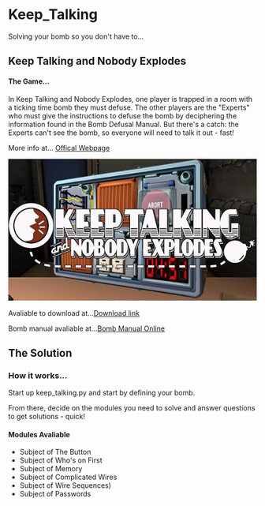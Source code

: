 # Keep_Talking
Solving your bomb so you don't have to...



## Keep Talking and Nobody Explodes
#### The Game...
In Keep Talking and Nobody Explodes, one player is trapped in a room with a ticking time bomb they must defuse. The other players are the "Experts" who must give the instructions to defuse the bomb by deciphering the information found in the Bomb Defusal Manual. But there's a catch: the Experts can't see the bomb, so everyone will need to talk it out - fast! 

More info at... [Offical Webpage](http://www.keeptalkinggame.com/)

![Screenshot](keeptalking.jpeg)

Avaliable to download at...[Download link](http://www.dlcompare.com/games/100003858/buy-keep-talking-and-nobody-explodes-key)

Bomb manual avaliable at...[Bomb Manual Online](http://www.bombmanual.com/)



## The Solution
### How it works...
Start up keep_talking.py and start by defining your bomb.

From there, decide on the modules you need to solve and answer questions to get solutions - quick!

#### Modules Avaliable
* Subject of The Button
* Subject of Who's on First
* Subject of Memory
* Subject of Complicated Wires
* Subject of Wire Sequences)
* Subject of Passwords

